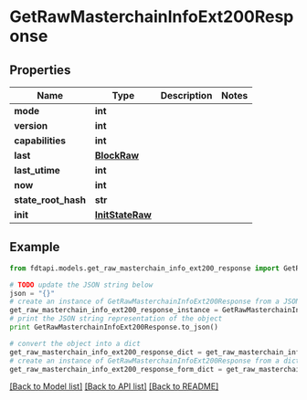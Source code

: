 # GetRawMasterchainInfoExt200Response


## Properties
Name | Type | Description | Notes
------------ | ------------- | ------------- | -------------
**mode** | **int** |  | 
**version** | **int** |  | 
**capabilities** | **int** |  | 
**last** | [**BlockRaw**](BlockRaw.md) |  | 
**last_utime** | **int** |  | 
**now** | **int** |  | 
**state_root_hash** | **str** |  | 
**init** | [**InitStateRaw**](InitStateRaw.md) |  | 

## Example

```python
from fdtapi.models.get_raw_masterchain_info_ext200_response import GetRawMasterchainInfoExt200Response

# TODO update the JSON string below
json = "{}"
# create an instance of GetRawMasterchainInfoExt200Response from a JSON string
get_raw_masterchain_info_ext200_response_instance = GetRawMasterchainInfoExt200Response.from_json(json)
# print the JSON string representation of the object
print GetRawMasterchainInfoExt200Response.to_json()

# convert the object into a dict
get_raw_masterchain_info_ext200_response_dict = get_raw_masterchain_info_ext200_response_instance.to_dict()
# create an instance of GetRawMasterchainInfoExt200Response from a dict
get_raw_masterchain_info_ext200_response_form_dict = get_raw_masterchain_info_ext200_response.from_dict(get_raw_masterchain_info_ext200_response_dict)
```
[[Back to Model list]](../README.md#documentation-for-models) [[Back to API list]](../README.md#documentation-for-api-endpoints) [[Back to README]](../README.md)



